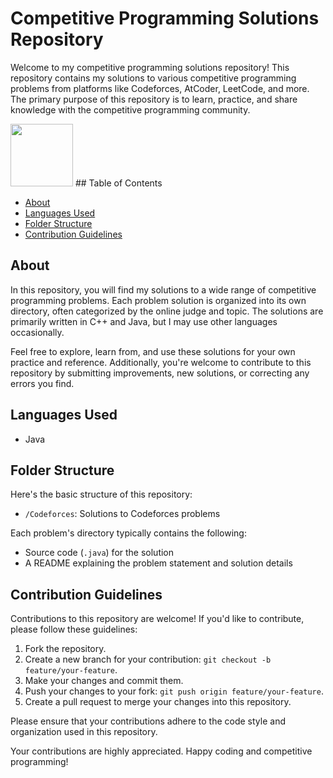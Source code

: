 # Competitive Programming Solutions Repository

Welcome to my competitive programming solutions repository! This repository contains my solutions to various competitive programming problems from platforms like Codeforces, AtCoder, LeetCode, and more. The primary purpose of this repository is to learn, practice, and share knowledge with the competitive programming community.

<img src="https://cdn.jsdelivr.net/npm/programming-languages-logos/src/java/java.png" height="100">
## Table of Contents

- [About](#about)
- [Languages Used](#languages-used)
- [Folder Structure](#folder-structure)
- [Contribution Guidelines](#contribution-guidelines)


## About

In this repository, you will find my solutions to a wide range of competitive programming problems. Each problem solution is organized into its own directory, often categorized by the online judge and topic. The solutions are primarily written in C++ and Java, but I may use other languages occasionally.

Feel free to explore, learn from, and use these solutions for your own practice and reference. Additionally, you're welcome to contribute to this repository by submitting improvements, new solutions, or correcting any errors you find.

## Languages Used

- Java


## Folder Structure

Here's the basic structure of this repository:

- `/Codeforces`: Solutions to Codeforces problems


Each problem's directory typically contains the following:

- Source code (`.java`) for the solution
- A README explaining the problem statement and solution details

## Contribution Guidelines

Contributions to this repository are welcome! If you'd like to contribute, please follow these guidelines:

1. Fork the repository.
2. Create a new branch for your contribution: `git checkout -b feature/your-feature`.
3. Make your changes and commit them.
4. Push your changes to your fork: `git push origin feature/your-feature`.
5. Create a pull request to merge your changes into this repository.

Please ensure that your contributions adhere to the code style and organization used in this repository.



Your contributions are highly appreciated. Happy coding and competitive programming!
